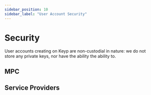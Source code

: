 ```yaml
---
sidebar_position: 10
sidebar_label: "User Account Security"
---
```


# Security

User accounts creating on Keyp are non-custodial in nature: we do not store any private keys, nor have the ability the ability to.

## MPC

## Service Providers
